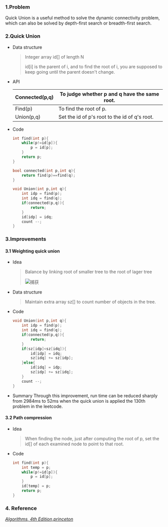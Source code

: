### 1.Problem

Quick Union is  a useful method to solve the dynamic connectivity problem, which can also be solved by depth-first search or breadth-first search. 	

### 2.Quick Union

* Data structure

  > Integer array id[]  of length N
  >
  > id[i] is the parent of i, and to find the root of i, you are supposed to keep going until the parent doesn't change.

* API

  | Connected(p,q) | To judge whether p and q have the same root. |
  | ------- | --------------------- |
  | Find(p)   | To find the root of p. |
  | Union(p,q) | Set the id of p's root to the id of q's root. |

* Code

  ```c++
  int find(int p){
      while(p!=id[p]){
          p = id[p];
      }
      return p;
  }
  
  bool connected(int p,int q){
      return find(p)==find(q);
  }
  
  void Union(int p,int q){
      int idp = find(p);
      int idq = find(q);
      if(connected(p,q)){
          return;
      }
      id[idp] = idq;
      count --;
  }
  ```

### 3.Improvements

#### 3.1 Weighting quick union 

* Idea

  > Balance by linking root of smaller tree to the root of lager tree
  >
  > ![捕获](C:\Users\hp\Desktop\捕获.PNG)

* Data structure 

  > Maintain extra array sz[] to count number of objects in the tree.

* Code

  ```c++
  void Union(int p,int q){
      int idp = find(p);
      int idq = find(q);
      if(connected(p,q)){
          return;
      }
      if(sz[idp]<sz[idq]){
          id[idp] = idq;
          sz[idq] += sz[idp];
      }else{
          id[idq] = idp;
          sz[idp] += sz[idq];
      }
      count --;
  }
  ```

* Summary
Through this improvement, run time can be reduced sharply from 2984ms to 52ms when the quick union is applied the 130th problem in the leetcode.

#### 3.2 Path compression

* Idea

  > When finding the node, just after computing the root of p, set the id[] of each examined node to point to that root.

* Code

  ```c++
  int find(int p){
      int temp = p;
      while(p!=id[p]){
          p = id[p];
      }
      id[temp] = p;
      return p;
  }
  ```

### 4. Reference

[ *Algorithms, 4th Edition,princeton*](https://algs4.cs.princeton.edu/lectures/15UnionFind-2x2.pdf)

